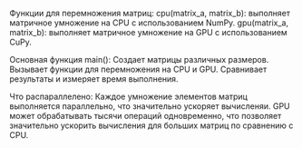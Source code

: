 Функции для перемножения матриц:
  cpu(matrix_a, matrix_b): выполняет матричное умножение на CPU с использованием NumPy.
  gpu(matrix_a, matrix_b): выполняет матричное умножение на GPU с использованием CuPy.

Основная функция main():
  Создает матрицы различных размеров.
  Вызывает функции для перемножения на CPU и GPU.
  Сравнивает результаты и измеряет время выполнения.

Что распараллелено:
  Каждое умножение элементов матриц выполняется параллельно, что значительно ускоряет вычисленяи.
  GPU может обрабатывать тысячи операций одновременно, что позволяет значительно ускорить вычисления для больших матриц по сравнению с CPU.
